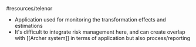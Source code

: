 #resources/telenor 

* Application used for monitoring the transformation effects and estimations
* It's difficult to integrate risk management here, and can create overlap with [[Archer system]] in terms of application but also process/reporting
